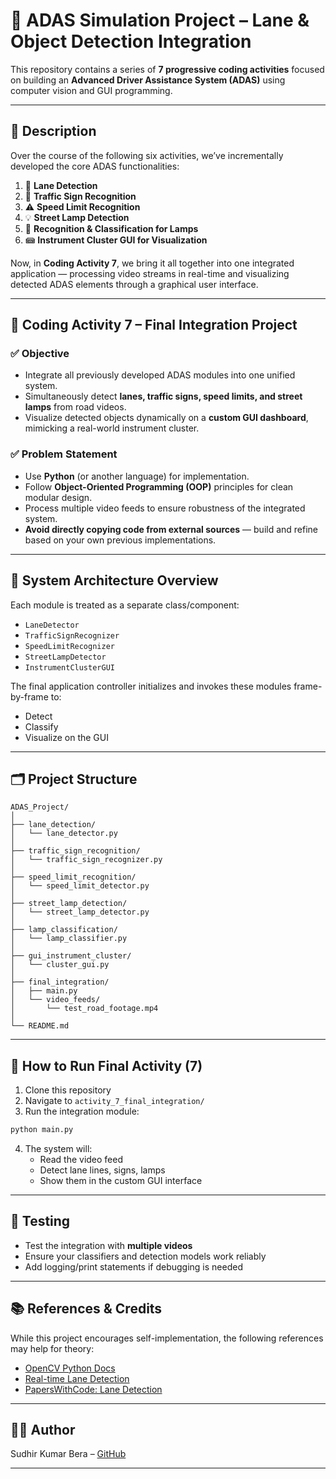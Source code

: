 # 🚗 ADAS Simulation Project – Lane & Object Detection Integration

This repository contains a series of **7 progressive coding activities** focused on building an **Advanced Driver Assistance System (ADAS)** using computer vision and GUI programming.

---

## 📌 Description

Over the course of the following six activities, we’ve incrementally developed the core ADAS functionalities:

1. 🚣️ **Lane Detection**
2. 🚧 **Traffic Sign Recognition**
3. ⚠️ **Speed Limit Recognition**
4. 💡 **Street Lamp Detection**
5. 🧠 **Recognition & Classification for Lamps**
6. 📾 **Instrument Cluster GUI for Visualization**

Now, in **Coding Activity 7**, we bring it all together into one integrated application — processing video streams in real-time and visualizing detected ADAS elements through a graphical user interface.

---

## 🧠 Coding Activity 7 – Final Integration Project

### ✅ Objective
- Integrate all previously developed ADAS modules into one unified system.
- Simultaneously detect **lanes, traffic signs, speed limits, and street lamps** from road videos.
- Visualize detected objects dynamically on a **custom GUI dashboard**, mimicking a real-world instrument cluster.

### ✅ Problem Statement
- Use **Python** (or another language) for implementation.
- Follow **Object-Oriented Programming (OOP)** principles for clean modular design.
- Process multiple video feeds to ensure robustness of the integrated system.
- **Avoid directly copying code from external sources** — build and refine based on your own previous implementations.

---

## 💪 System Architecture Overview

Each module is treated as a separate class/component:
- `LaneDetector`
- `TrafficSignRecognizer`
- `SpeedLimitRecognizer`
- `StreetLampDetector`
- `InstrumentClusterGUI`

The final application controller initializes and invokes these modules frame-by-frame to:
- Detect
- Classify
- Visualize on the GUI

---

## 🗂️ Project Structure

```
ADAS_Project/
│
├── lane_detection/
│   └── lane_detector.py
│
├── traffic_sign_recognition/
│   └── traffic_sign_recognizer.py
│
├── speed_limit_recognition/
│   └── speed_limit_detector.py
│
├── street_lamp_detection/
│   └── street_lamp_detector.py
│
├── lamp_classification/
│   └── lamp_classifier.py
│
├── gui_instrument_cluster/
│   └── cluster_gui.py
│
├── final_integration/
│   ├── main.py
│   └── video_feeds/
│       └── test_road_footage.mp4
│
└── README.md
```

---

## 🚀 How to Run Final Activity (7)

1. Clone this repository
2. Navigate to `activity_7_final_integration/`
3. Run the integration module:

```bash
python main.py
```

4. The system will:
   - Read the video feed
   - Detect lane lines, signs, lamps
   - Show them in the custom GUI interface

---

## 🧪 Testing

- Test the integration with **multiple videos**
- Ensure your classifiers and detection models work reliably
- Add logging/print statements if debugging is needed

---

## 📚 References & Credits

While this project encourages self-implementation, the following references may help for theory:

- [OpenCV Python Docs](https://docs.opencv.org/4.x/)
- [Real-time Lane Detection](https://www.analyticsvidhya.com/blog/2020/05/tutorial-real-time-lane-detection-opencv/)
- [PapersWithCode: Lane Detection](https://paperswithcode.com/task/lane-detection/codeless)

---

## 👨‍💻 Author

Sudhir Kumar Bera – [GitHub](https://github.com/sberaconnects)

---

